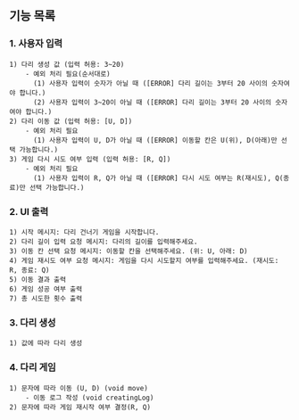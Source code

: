 ## 기능 목록

### 1. 사용자 입력
    1) 다리 생성 값 (입력 허용: 3~20)
        - 예외 처리 필요(순서대로)
          (1) 사용자 입력이 숫자가 아닐 때 ([ERROR] 다리 길이는 3부터 20 사이의 숫자여야 합니다.)
          (2) 사용자 입력이 3~20이 아닐 때 ([ERROR] 다리 길이는 3부터 20 사이의 숫자여야 합니다.)
    2) 다리 이동 값 (입력 허용: [U, D])
        - 예외 처리 필요
          (1) 사용자 입력이 U, D가 아닐 때 ([ERROR] 이동할 칸은 U(위), D(아래)만 선택 가능합니다.)
    3) 게임 다시 시도 여부 입력 (입력 허용: [R, Q])
        - 예외 처리 필요
          (1) 사용자 입력이 R, Q가 아닐 때 ([ERROR] 다시 시도 여부는 R(재시도), Q(종료)만 선택 가능합니다.)

### 2.  UI 출력
    1) 시작 메시지: 다리 건너기 게임을 시작합니다.
    2) 다리 길이 입력 요청 메시지: 다리의 길이를 입력해주세요.
    3) 이동 칸 선택 요청 메시지: 이동할 칸을 선택해주세요. (위: U, 아래: D)
    4) 게임 재시도 여부 요청 메시지: 게임을 다시 시도할지 여부를 입력해주세요. (재시도: R, 종료: Q)
    5) 이동 결과 출력
    6) 게임 성공 여부 출력
    7) 총 시도한 횟수 출력

### 3. 다리 생성
    1) 값에 따라 다리 생성

### 4. 다리 게임
    1) 문자에 따라 이동 (U, D) (void move)
        - 이동 로그 작성 (void creatingLog)
    2) 문자에 따라 게임 재시작 여부 결정(R, Q)

